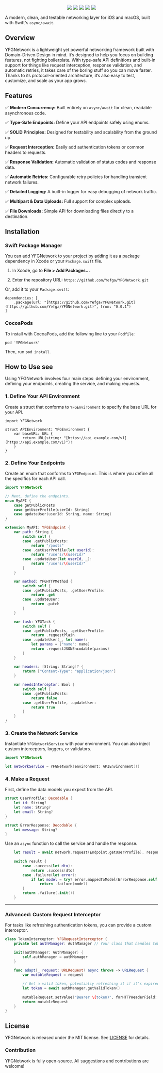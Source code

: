
<p align="center">

<p align="center">
<a href="https://swift.org/package-manager/"><img src="https://img.shields.io/badge/swift-5.5+-brightgreen.svg"/></a>
<a href="https://swift.org/package-manager/"><img src="https://img.shields.io/badge/SPM-ready-orange.svg"></a>
<a href="#"><img src="https://img.shields.io/badge/License-MIT-blue.svg"></a>
<a href="https://en.wikipedia.org/wiki/IOS_13"><img src="https://img.shields.io/badge/iOS-13-blue.svg"></a>
<a href="https://www.apple.com/id/macos/macos-sequoia/"><img src="https://img.shields.io/badge/macOS-15-purple.svg"></a>

</p>


A modern, clean, and testable networking layer for iOS and macOS, built with Swift's `async/await`.

## Overview

YFGNetwork is a lightweight yet powerful networking framework built with Domain-Driven Design in mind. It’s designed to help you focus on building features, not fighting boilerplate. With type-safe API definitions and built-in support for things like request interception, response validation, and automatic retries, it takes care of the boring stuff so you can move faster. Thanks to its protocol-oriented architecture, it’s also easy to test, customize, and scale as your app grows.

## Features

✅ **Modern Concurrency:** Built entirely on `async/await` for clean, readable asynchronous code.
    
✅ **Type-Safe Endpoints:** Define your API endpoints safely using enums.
    
✅ **SOLID Principles:** Designed for testability and scalability from the ground up.
    
✅ **Request Interception:** Easily add authentication tokens or common headers to requests.
    
✅ **Response Validation:** Automatic validation of status codes and response data.
    
✅ **Automatic Retries:** Configurable retry policies for handling transient network failures.
    
✅ **Detailed Logging:** A built-in logger for easy debugging of network traffic.
    
✅ **Multipart & Data Uploads:** Full support for complex uploads.
    
✅ **File Downloads:** Simple API for downloading files directly to a destination.
    


    

## Installation

### Swift Package Manager

You can add YFGNetwork to your project by adding it as a package dependency in Xcode or your `Package.swift` file.

1. In Xcode, go to **File > Add Packages...**
    
2. Enter the repository URL: `https://github.com/Yefga/YFGNetwork.git`
        

Or, add it to your `Package.swift`:

```
dependencies: [
    .package(url: "[https://github.com/Yefga/YFGNetwork.git](https://github.com/Yefga/YFGNetwork.git)", from: "0.0.1")
]
```

### CocoaPods

To install with CocoaPods, add the following line to your `Podfile`:

```
pod 'YFGNetwork'
```

Then, run `pod install`.

## How to Use see

Using YFGNetwork involves four main steps: defining your environment, defining your endpoints, creating the service, and making requests.

### 1. Define Your API Environment

Create a struct that conforms to `YFGEnvironment` to specify the base URL for your API.

```
import YFGNetwork

struct APIEnvironment: YFGEnvironment {
    var baseURL: URL {
        return URL(string: "[https://api.example.com/v1](https://api.example.com/v1)")!
    }
}
```

### 2. Define Your Endpoints

Create an enum that conforms to `YFGEndpoint`. This is where you define all the specifics for each API call.

```swift
import YFGNetwork

// Next, define the endpoints.
enum MyAPI {
    case getPublicPosts
    case getUserProfile(userId: String)
    case updateUser(userId: String, name: String)
}

extension MyAPI: YFGEndpoint {
    var path: String {
        switch self {
        case .getPublicPosts:
            return "/posts"
        case .getUserProfile(let userId):
            return "/users/\(userId)"
        case .updateUser(let userId, _):
            return "/users/\(userId)"
        }
    }

    var method: YFGHTTPMethod {
        switch self {
        case .getPublicPosts, .getUserProfile:
            return .get
        case .updateUser:
            return .patch
        }
    }

    var task: YFGTask {
        switch self {
        case .getPublicPosts, .getUserProfile:
            return .requestPlain
        case .updateUser(_, let name):
            let params = ["name": name]
            return .requestJSONEncodable(params)
        }
    }

    var headers: [String: String]? {
        return ["Content-Type": "application/json"]
    }
    
    var needsInterceptor: Bool {
        switch self {
        case .getPublicPosts:
            return false
        case .getUserProfile, .updateUser:
            return true
        }
    }    
}
```

### 3. Create the Network Service

Instantiate `YFGNetworkService` with your environment. You can also inject custom interceptors, loggers, or validators.

```swift
import YFGNetwork

let networkService = YFGNetwork(environment: APIEnvironment())
```

### 4. Make a Request

First, define the data models you expect from the API.
```swift
struct UserProfile: Decodable {
    let id: String?
    let name: String?
    let email: String?
}

struct ErrorResponse: Decodable {
    let message: String?
}
```
Use an `async` function to call the service and handle the response.
```swift
    let result = await network.request(Endpoint.getUserProfile), responseType: UserProfile.self, errorType: ErrorResponse.self)
        
    switch result {
        case .success(let dto):
            return .success(dto)
        case .failure(let error):
            if let model = try? error.mappedToModel(ErrorResponse.self) {
                return .failure(model)
        }
        return .failure(.init())
    }
```
___

### Advanced: Custom Request Interceptor

For tasks like refreshing authentication tokens, you can provide a custom interceptor.

```swift
class TokenInterceptor: YFGRequestInterceptor {
    private let authManager: AuthManager // Your class that handles token storage

    init(authManager: AuthManager) {
        self.authManager = authManager
    }

    func adapt(_ request: URLRequest) async throws -> URLRequest {
        var mutableRequest = request
        
        // Get a valid token, potentially refreshing it if it's expired.
        let token = await authManager.getValidToken()
        
        mutableRequest.setValue("Bearer \(token)", forHTTPHeaderField: "Authorization")
        return mutableRequest
    }
}
```

## License

YFGNetwork is released under the MIT license. See [LICENSE](https://github.com/yefga/YFGNetwork/tree/development) for details.

### Contribution
YFGNetwork is fully open-source. All suggestions and contributions are welcome!